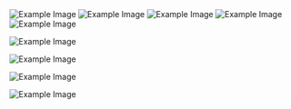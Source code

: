 

<img src="[[https://github.com/username/repositoryname/blob/main/image.png](https://github.com/username/repositoryname/blob/main/image.png](https://raw.githubusercontent.com/suaybdemir/Blood-Donate/main/photos/Screenshot%20from%202024-03-21%2003-26-41.png)https://raw.githubusercontent.com/suaybdemir/Blood-Donate/main/photos/Screenshot%20from%202024-03-21%2003-26-41.png)](https://raw.githubusercontent.com/suaybdemir/Blood-Donate/main/photos/Screenshot%20from%202024-03-21%2003-26-41.png)" alt="Example Image">

<img src="https://github.com/username/repositoryname/blob/main/image.png" alt="Example Image">
<img src="https://github.com/username/repositoryname/blob/main/image.png" alt="Example Image">
<img src="https://github.com/username/repositoryname/blob/main/image.png" alt="Example Image">
<img src="https://github.com/username/repositoryname/blob/main/image.png" alt="Example Image">

![Example Image]([https://github.com/username/repositoryname/blob/main/image.png](https://raw.githubusercontent.com/suaybdemir/Blood-Donate/main/photos/Screenshot%20from%202024-03-21%2003-26-50.png)https://raw.githubusercontent.com/suaybdemir/Blood-Donate/main/photos/Screenshot%20from%202024-03-21%2003-26-50.png)

![Example Image]([https://github.com/username/repositoryname/blob/main/image.png](https://raw.githubusercontent.com/suaybdemir/Blood-Donate/main/photos/Screenshot%20from%202024-03-21%2003-26-56.png)https://raw.githubusercontent.com/suaybdemir/Blood-Donate/main/photos/Screenshot%20from%202024-03-21%2003-26-56.png)

![Example Image]([https://github.com/username/repositoryname/blob/main/image.png](https://raw.githubusercontent.com/suaybdemir/Blood-Donate/main/photos/Screenshot%20from%202024-03-21%2003-27-00.png)https://raw.githubusercontent.com/suaybdemir/Blood-Donate/main/photos/Screenshot%20from%202024-03-21%2003-27-00.png)

![Example Image]([https://github.com/username/repositoryname/blob/main/image.png](https://raw.githubusercontent.com/suaybdemir/Blood-Donate/main/photos/Screenshot%20from%202024-03-21%2003-27-09.png)https://raw.githubusercontent.com/suaybdemir/Blood-Donate/main/photos/Screenshot%20from%202024-03-21%2003-27-09.png)

